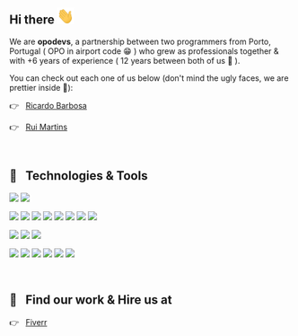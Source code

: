 ## Hi there <img src="https://raw.githubusercontent.com/opodevs/opodevs/main/wave.gif" width="30px">

We are **opodevs**, a partnership between two programmers from Porto, Portugal ( OPO in airport code 😁 ) who grew as professionals together & with +6 years of experience ( 12 years between both of us 💪 ).

You can check out each one of us below (don't mind the ugly faces, we are prettier inside 🥺):

👉 &nbsp; [Ricardo Barbosa](https://github.com/RicardoPBarbosa)

👉 &nbsp; [Rui Martins](https://github.com/ruimartins21)

<br>

## 🔧 &nbsp; Technologies & Tools

![](https://img.shields.io/badge/OS-Mac_OS-informational?style=flat&logo=apple&logoColor=white&color=4F5C6D)
![](https://img.shields.io/badge/Editor-Visual_Studio_Code-informational?style=flat&logo=visual-studio-code&logoColor=white&color=4F5C6D)

![](https://img.shields.io/badge/Code-Javascript-informational?style=flat&logo=javascript&logoColor=white&color=4F5C6D)
![](https://img.shields.io/badge/Code-Typescript-informational?style=flat&logo=typescript&logoColor=white&color=4F5C6D)
![](https://img.shields.io/badge/Code-React-informational?style=flat&logo=react&logoColor=white&color=4F5C6D)
![](https://img.shields.io/badge/Code-Next.js-informational?style=flat&logo=next.js&logoColor=white&color=4F5C6D)
![](https://img.shields.io/badge/Code-React_Native-informational?style=flat&logo=react&logoColor=white&color=4F5C6D)
![](https://img.shields.io/badge/Code-Angular-informational?style=flat&logo=angular&logoColor=white&color=4F5C6D)
![](https://img.shields.io/badge/Code-Laravel-informational?style=flat&logo=laravel&logoColor=white&color=4F5C6D)
![](https://img.shields.io/badge/Code-Node.js-informational?style=flat&logo=node.js&logoColor=white&color=4F5C6D)

![](https://img.shields.io/badge/Style-CSS-informational?style=flat&logo=css3&logoColor=white&color=4F5C6D)
![](https://img.shields.io/badge/Style-SASS-informational?style=flat&logo=sass&logoColor=white&color=4F5C6D)
![](https://img.shields.io/badge/Style-Styled_Components-informational?style=flat&logo=styled-components&logoColor=white&color=4F5C6D)

![](https://img.shields.io/badge/Tools-Mongo_DB-informational?style=flat&logo=mongodb&logoColor=white&color=4F5C6D)
![](https://img.shields.io/badge/Tools-PostgreSQL-informational?style=flat&logo=postgresql&logoColor=white&color=4F5C6D)
![](https://img.shields.io/badge/Tools-MySQL-informational?style=flat&logo=mysql&logoColor=white&color=4F5C6D)
![](https://img.shields.io/badge/Tools-Docker-informational?style=flat&logo=docker&logoColor=white&color=4F5C6D)
![](https://img.shields.io/badge/Tools-SEO_Optimization-informational?style=flat&color=4F5C6D)
![](https://img.shields.io/badge/Tools-Progressive_Web_Apps-informational?style=flat&color=4F5C6D)

<br>

## 💼 &nbsp; Find our work & Hire us at

<p align="left">
  👉 &nbsp; 
  <a href="https://www.fiverr.com/opodevs" target="_blank">
    Fiverr
  </a>
</p>
